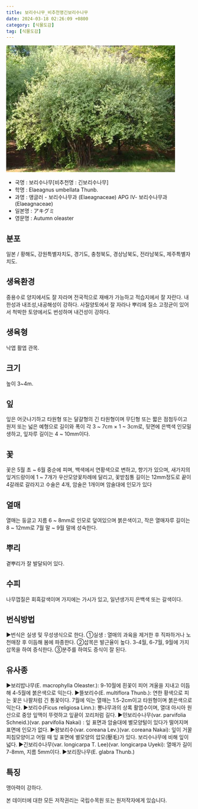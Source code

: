 ```yaml
---
title: 보리수나무_비추천명긴보리수나무
date: 2024-03-18 02:26:09 +0800
category: [식물도감]
tag: [식물도감]
---
```




![보리수나무[비추천명 : 긴보리수나무]](/assets/img/fileUpload/plants/basic/Elaeagnaceae/Elaeagnus/11420/1_th2.JPG)
- 국명 : 보리수나무[비추천명 : 긴보리수나무]
- 학명 : Elaeagnus umbellata Thunb.
- 과명 : 앵글러 - 보리수나무과 (Elaeagnaceae) APG Ⅳ- 보리수나무과 (Elaeagnaceae)
- 일본명 : アキグミ
- 영문명 : Autumn oleaster


## 분포
일본 / 황해도, 강원특별자치도, 경기도, 충청북도, 경상남북도, 전라남북도, 제주특별자치도.
## 생육환경
중용수로 양지에서도 잘 자라며 전국적으로 재배가 가능하고 적습지에서 잘 자란다. 내한성과 내조성,내공해성이 강하다. 사질양토에서 잘 자라나 뿌리에 질소 고정균이 있어서 척박한 토양에서도 번성하며 내건성이 강하다.
## 생육형
낙엽 활엽 관목.
## 크기
높이 3~4m. 
## 잎
잎은 어긋나기하고 타원형 또는 달걀형의 긴 타원형이며 무딘형 또는 짧은 점첨두이고 원저 또는 넓은 예형으로 길이와 폭이 각  3 ~ 7cm × 1 ~ 3cm로, 뒷면에 은백색 인모밀생하고, 잎자루 길이는 4 ~ 10mm이다. 
## 꽃
꽃은 5월 초 ~ 6월 중순에 피며, 백색에서 연황색으로 변하고, 향기가 있으며, 새가지의 잎겨드랑이에 1 ~ 7개가 우산모양꽃차례에 달리고, 꽃받침통 길이는 12mm정도로 끝이 4갈래로 갈라지고 수술은 4개, 암술은 1개이며 암술대에 인모가 있다 
## 열매
열매는 둥글고 지름 6 ~ 8mm로 인모로 덮여있으며 붉은색이고, 작은 열매자루 길이는 8 ~ 12mm로 7월 말 ~ 9월 말에 성숙한다.
## 뿌리
곁뿌리가 잘 발달되어 있다.
## 수피
나무껍질은 회흑갈색이며 가지에는 가시가 있고, 일년생가지 은백색 또는 갈색이다.
## 번식방법
▶번식은 실생 및 무성생식으로 한다. 
①실생 : 열매의 과육을 제거한 후 직파하거나 노천매장 후 이듬해 봄에 파종한다. 
②삽목은 발근율이 높다. 3-4월, 6-7월, 9월에 가지삽목을 하여 증식한다. 
③분주를 하여도 증식이 잘 된다.
## 유사종
▶보리밥나무(E. macrophylla Oleaster.): 9-10월에 흰꽃이 피어 겨울을 지내고 이듬해 4-5월에 붉은색으로 익는다.
▶뜰보리수(E. multiflora Thunb.): 연한 황색으로 피는 꽃은 나팔처럼 긴 통꽃이다. 7월에 익는 열매는 1.5-2cm이고 타원형이며 붉은색으로 익는다.
▶보리수(Ficus religiosa Linn.): 뽕나무과의 상록 활엽수이며, 열대 아시아 원산으로 중앙 잎맥이 뚜렷하고 잎끝이 꼬리처럼 길다.
▶민보리수나무(var. parvifolia Schneid.)(var. parvifolia Nakai) : 잎 표면과 암술대에 별모양털이 있다가 떨어지며 표면에 인모가 없다.
▶왕보리수(var. coreana Lev.)(var. coreana Nakai): 잎이 거꿀피침모양이고 어릴 때 잎 표면에 별모양의 압모(壓毛)가 있다. 보리수나무에 비해 잎이 넓다.
▶긴보리수나무(var. longicarpa T. Lee)(var. longicarpa Uyeki): 열매가 길이 7-8mm, 지름 5mm이다.
▶보리장나무(E. glabra Thunb.)
## 특징
맹아력이 강하다.






본 데이터에 대한 모든 저작권리는 국립수목원 또는 원저작자에게 있습니다.
